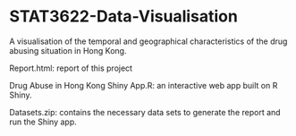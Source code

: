 # STAT3622-Data-Visualisation

A visualisation of the temporal and geographical characteristics of the drug abusing situation in Hong Kong.

Report.html: report of this project

Drug Abuse in Hong Kong Shiny App.R: an interactive web app built on R Shiny.

Datasets.zip: contains the necessary data sets to generate the report and run the Shiny app.
